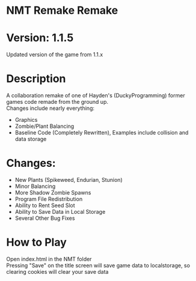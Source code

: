 # NMT Remake Remake

# Version: 1.1.5    
Updated version of the game from 1.1.x     

# Description
A collaboration remake of one of Hayden's (DuckyProgramming) former games code remade from the ground up.    
Changes include nearly everything:    
<ul>
  <li>Graphics</li>
  <li>Zombie/Plant Balancing</li>
  <li>Baseline Code (Completely Rewritten), Examples include collision and data storage</li>
</ul>      

# Changes:
<ul>
  <li>New Plants (Spikeweed, Endurian, Stunion)</li>
  <li>Minor Balancing</li>
  <li>More Shadow Zombie Spawns</li>
  <li>Program File Redistribution</li>
  <li>Ability to Rent Seed Slot</li>
  <li>Ability to Save Data in Local Storage</li>
  <li>Several Other Bug Fixes</li>
</ul>   
 
# How to Play
Open index.html in the NMT folder     
Pressing "Save" on the title screen will save game data to localstorage, so clearing cookies will clear your save data  


